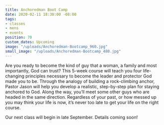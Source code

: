 ```yaml
---
title: Anchoredman Boot Camp
date: 2020-02-11 18:30:00 -08:00
tags:
- classes
- mens
- events
position: 70
custom_dates: Upcoming
image: "/uploads/Anchoredman-Bootcamp_960.jpg"
small_image: "/uploads/Anchoredman-Bootcamp_480.jpg"
---
```


Are you ready to become the kind of guy that a woman, a family and most importantly, God can trust? This 5-week course will teach you four life-changing principles necessary to become the leader and protector God made you to be. Through the analogy of building a rock-climbing anchor, Pastor Jason will help you develop a realistic, step-by-step plan for staying anchored to God. Along the way, you’ll meet some other guys who are headed in the same direction. Regardless of your past, or how messed up you may think your life is now, it’s never too late to get your life on the right course. 

Our next class will begin in late September.  Details coming soon!